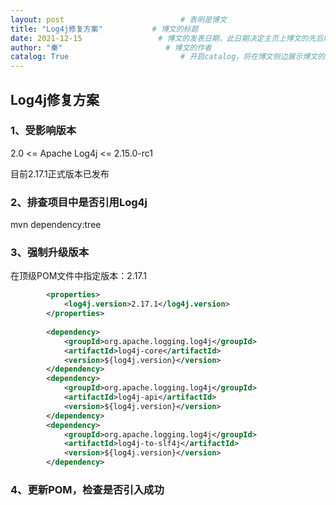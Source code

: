 ```yaml
---
layout: post                          # 表明是博文  
title: "Log4j修复方案"           # 博文的标题  
date: 2021-12-15                 # 博文的发表日期，此日期决定主页上博文的先后顺序  
author: "秦"                       # 博文的作者  
catalog: True                         # 开启catalog，将在博文侧边展示博文的结构  
---  
```


## Log4j修复方案

### 1、受影响版本

2.0 <= Apache Log4j <= 2.15.0-rc1

目前2.17.1正式版本已发布

### 2、排查项目中是否引用Log4j

mvn dependency:tree

### 3、强制升级版本

在顶级POM文件中指定版本：2.17.1

```xml
    	<properties>
        	<log4j.version>2.17.1</log4j.version>
    	</properties>
        
        <dependency>
            <groupId>org.apache.logging.log4j</groupId>
            <artifactId>log4j-core</artifactId>
            <version>${log4j.version}</version>
        </dependency>
        <dependency>
            <groupId>org.apache.logging.log4j</groupId>
            <artifactId>log4j-api</artifactId>
            <version>${log4j.version}</version>
        </dependency>
        <dependency>
            <groupId>org.apache.logging.log4j</groupId>
            <artifactId>log4j-to-slf4j</artifactId>
            <version>${log4j.version}</version>
        </dependency>
```

###  4、更新POM，检查是否引入成功